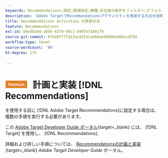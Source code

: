 ```yaml
---
keywords: Recommendations;設定;環境設定;業種;非互換の条件をフィルター;デフォルトホストグループ;サムネールのベース URL;Recommendation API トークン
description: 'Adobe TargetでRecommendationsアクティビティを実装する方法を説明します。 '
title: Recommendations Activities の実装方法
feature: Recommendations
exl-id: b6edb504-a8b6-4379-99c1-6907e71601f9
source-git-commit: 975e0f777d13acd324cae66ae98606a985ec0792
workflow-type: tm+mt
source-wordcount: '96'
ht-degree: 17%

---
```


# ![プレミアム](/help/main/assets/premium.png) 計画と実装 [!DNL Recommendations]

を使用する前に [!DNL Adobe Target Recommendations]に設定する場合は、複数の手順を実行する必要があります。

この [Adobe Target Developer Guide ポータル](https://developer.adobe.com/target/){target=_blank} には、 [!DNL Target] を使用し、 [!DNL Recommendations].

詳細および詳しい手順については、 [Recommendationsの計画と実装](https://developer-stage.adobe.com/target/implement/recommendations/){target=_blank} *Adobe Target Developer Guide* ポータル。
